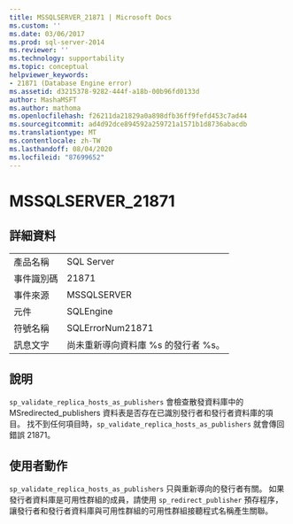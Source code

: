 ```yaml
---
title: MSSQLSERVER_21871 | Microsoft Docs
ms.custom: ''
ms.date: 03/06/2017
ms.prod: sql-server-2014
ms.reviewer: ''
ms.technology: supportability
ms.topic: conceptual
helpviewer_keywords:
- 21871 (Database Engine error)
ms.assetid: d3215378-9282-444f-a18b-00b96fd0133d
author: MashaMSFT
ms.author: mathoma
ms.openlocfilehash: f26211da21829a0a898dfb36ff9fefd453c7ad44
ms.sourcegitcommit: ad4d92dce894592a259721a1571b1d8736abacdb
ms.translationtype: MT
ms.contentlocale: zh-TW
ms.lasthandoff: 08/04/2020
ms.locfileid: "87699652"
---
```

# <a name="mssqlserver_21871"></a>MSSQLSERVER_21871
    
## <a name="details"></a>詳細資料  
  
|||  
|-|-|  
|產品名稱|SQL Server|  
|事件識別碼|21871|  
|事件來源|MSSQLSERVER|  
|元件|SQLEngine|  
|符號名稱|SQLErrorNum21871|  
|訊息文字|尚未重新導向資料庫 %s 的發行者 %s。|  
  
## <a name="explanation"></a>說明  
 `sp_validate_replica_hosts_as_publishers` 會檢查散發資料庫中的 MSredirected_publishers 資料表是否存在已識別發行者和發行者資料庫的項目。  找不到任何項目時，`sp_validate_replica_hosts_as_publishers` 就會傳回錯誤 21871。  
  
## <a name="user-action"></a>使用者動作  
 `sp_validate_replica_hosts_as_publishers` 只與重新導向的發行者有關。 如果發行者資料庫是可用性群組的成員，請使用 `sp_redirect_publisher` 預存程序，讓發行者和發行者資料庫與可用性群組的可用性群組接聽程式名稱產生關聯。  
  
  
